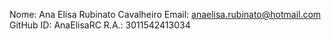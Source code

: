 Nome: Ana Elisa Rubinato Cavalheiro
Email: anaelisa.rubinato@hotmail.com
GitHub ID: AnaElisaRC
R.A.: 3011542413034
